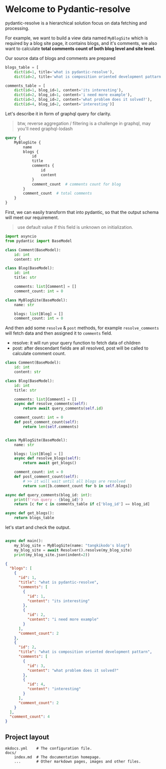 # Welcome to Pydantic-resolve

pydantic-resolve is a hierarchical solution focus on data fetching and processing.

For example, we want to build a view data named `MyBlogSite` which is required by a blog site page, it contains blogs, and it's comments, we also want to calculate **total comments count of both blog level and site level**.

Our source data of blogs and comments are prepared

```python linenums="1"
blogs_table = [
    dict(id=1, title='what is pydantic-resolve'),
    dict(id=2, title='what is composition oriented development pattarn')]

comments_table = [
    dict(id=1, blog_id=1, content='its interesting'),
    dict(id=2, blog_id=1, content='i need more example'),
    dict(id=3, blog_id=2, content='what problem does it solved?'),
    dict(id=4, blog_id=2, content='interesting')]
```

Let's describe it in form of graphql query for clarity.
> btw, reverse aggregation / filtering is a challenge in graphql, may you'll need graphql-lodash

```graphql linenums="1"
query {
    MyBlogSite {
        name
        blogs {
            id
            title
            comments {
                id
                content
            }
            comment_count  # comments count for blog
        }
        comment_count  # total comments
    }
}
```

First, we can easily transform that into pydantic, so that the output schema will meet our requirement.

> use default value if this field is unknown on initialization.

```python linenums="1" hl_lines="12 13 18 19"
import asyncio
from pydantic import BaseModel

class Comment(BaseModel):
    id: int
    content: str

class Blog(BaseModel):
    id: int
    title: str

    comments: list[Comment] = []
    comment_count: int = 0

class MyBlogSite(BaseModel):
    name: str

    blogs: list[Blog] = []
    comment_count: int = 0
```

And then add some `resolve` & `post` methods, for example `resolve_comments` will fetch data and then assigned it to `comments` field.

- resolve: it will run your query function to fetch data of children
- post: after descendant fields are all resolved, post will be called to calculate comment count.

```python linenums="1" hl_lines="10-11 14-15 22-23 26-27"
class Comment(BaseModel):
    id: int
    content: str

class Blog(BaseModel):
    id: int
    title: str

    comments: list[Comment] = []
    async def resolve_comments(self):
        return await query_comments(self.id)

    comment_count: int = 0
    def post_comment_count(self):
        return len(self.comments)


class MyBlogSite(BaseModel):
    name: str

    blogs: list[Blog] = []
    async def resolve_blogs(self):
        return await get_blogs()

    comment_count: int = 0
    def post_comment_count(self):
        # >> it will wait until all blogs are resolved
        return sum([b.comment_count for b in self.blogs])

async def query_comments(blog_id: int):
    print(f'run query - {blog_id}')
    return [c for c in comments_table if c['blog_id'] == blog_id]

async def get_blogs():
    return blogs_table
```

let's start and check the output.

```python linenums="1" hl_lines="2 3"

async def main():
    my_blog_site = MyBlogSite(name: "tangkikodo's blog")
    my_blog_site = await Resolver().resolve(my_blog_site)
    print(my_blog_site.json(indent=2))
```


```json linenums="1" hl_lines="16 31 34"
{
  "blogs": [
    {
      "id": 1,
      "title": "what is pydantic-resolve",
      "comments": [
        {
          "id": 1,
          "content": "its interesting"
        },
        {
          "id": 2,
          "content": "i need more example"
        }
      ],
      "comment_count": 2
    },
    {
      "id": 2,
      "title": "what is composition oriented development pattarn",
      "comments": [
        {
          "id": 3,
          "content": "what problem does it solved?"
        },
        {
          "id": 4,
          "content": "interesting"
        }
      ],
      "comment_count": 2
    }
  ],
  "comment_count": 4
}
```





## Project layout

    mkdocs.yml    # The configuration file.
    docs/
        index.md  # The documentation homepage.
        ...       # Other markdown pages, images and other files.
